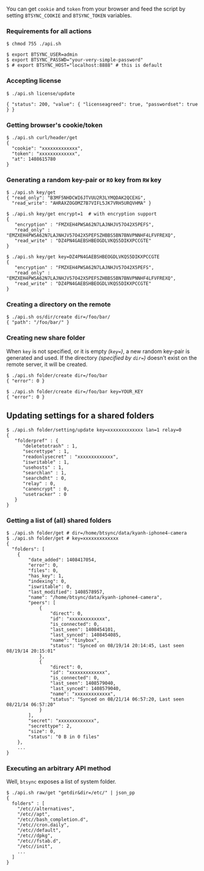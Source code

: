 You can get `cookie` and `token` from your browser and feed
the script by setting `BTSYNC_COOKIE` and `BTSYNC_TOKEN` variables.

### Requirements for all actions

    $ chmod 755 ./api.sh

    $ export BTSYNC_USER=admin
    $ export BTSYNC_PASSWD="your-very-simple-password"
    $ # export BTSYNC_HOST="localhost:8888" # this is default

### Accepting license

    $ ./api.sh license/update

    { "status": 200, "value": { "licenseagreed": true, "passwordset": true } }

### Getting browser's cookie/token

    $ ./api.sh curl/header/get
    {
      "cookie": "xxxxxxxxxxxxx",
      "token": "xxxxxxxxxxxxx",
      "at": 1408615780
    }

### Generating a random key-pair or `RO` key from `RW` key

    $ ./api.sh key/get
    { "read_only": "B3MF5NHDCWI6JTVUU2R3LYMQDAK2QCEXG",
      "read_write": "AHRAXZOGOMZ7B7VIFL5JK7VRH5URQVHMA" }

    $ ./api.sh key/get encrypt=1  # with encryption support
    {
       "encryption" : "FMZXEH4PWSA62N7LAJNHJV57O42X5PEFS",
       "read_only" : "EMZXEH4PWSA62N7LAJNHJV57O42X5PEFSZHBBS5BN7BNVPNNHF4LFVFREXQ",
       "read_write" : "DZ4PN4GAEBSHBEOGDLVKQS5DIKXPCCGTE"
    }

    $ ./api.sh key/get key=DZ4PN4GAEBSHBEOGDLVKQS5DIKXPCCGTE
    {
       "encryption" : "FMZXEH4PWSA62N7LAJNHJV57O42X5PEFS",
       "read_only" : "EMZXEH4PWSA62N7LAJNHJV57O42X5PEFSZHBBS5BN7BNVPNNHF4LFVFREXQ",
       "read_write" : "DZ4PN4GAEBSHBEOGDLVKQS5DIKXPCCGTE"
    }

### Creating a directory on the remote

    $ ./api.sh os/dir/create dir=/foo/bar/
    { "path": "/foo/bar/" }


### Creating new share folder

  When `key` is not specified, or it is empty _(`key=`)_,
  a new random key-pair is generated and used. If the directory
  _(specified by `dir=`)_ doesn't exist on the remote server,
  it will be created.

    $ ./api.sh folder/create dir=/foo/bar
    { "error": 0 }

    $ ./api.sh folder/create dir=/foo/bar key=YOUR_KEY
    { "error": 0 }

## Updating settings for a shared folders

    $ ./api.sh folder/setting/update key=xxxxxxxxxxxxx lan=1 relay=0
    {
       "folderpref" : {
          "deletetotrash" : 1,
          "secrettype" : 1,
          "readonlysecret" : "xxxxxxxxxxxxx",
          "iswritable" : 1,
          "usehosts" : 1,
          "searchlan" : 1,
          "searchdht" : 0,
          "relay" : 0,
          "canencrypt" : 0,
          "usetracker" : 0
       }
    }


### Getting a list of (all) shared folders

    $ ./api.sh folder/get # dir=/home/btsync/data/kyanh-iphone4-camera
    $ ./api.sh folder/get # key=xxxxxxxxxxxxx
    {
      "folders": [
        {
            "date_added": 1408417054,
            "error": 0,
            "files": 0,
            "has_key": 1,
            "indexing": 0,
            "iswritable": 0,
            "last_modified": 1408578957,
            "name": "/home/btsync/data/kyanh-iphone4-camera",
            "peers": [
                {
                    "direct": 0,
                    "id": "xxxxxxxxxxxxx",
                    "is_connected": 0,
                    "last_seen": 1408454101,
                    "last_synced": 1408454085,
                    "name": "tinybox",
                    "status": "Synced on 08/19/14 20:14:45, Last seen 08/19/14 20:15:01"
                },
                {
                    "direct": 0,
                    "id": "xxxxxxxxxxxxx",
                    "is_connected": 0,
                    "last_seen": 1408579040,
                    "last_synced": 1408579040,
                    "name": "xxxxxxxxxxxxx",
                    "status": "Synced on 08/21/14 06:57:20, Last seen 08/21/14 06:57:20"
                }
            ],
            "secret": "xxxxxxxxxxxxx",
            "secrettype": 2,
            "size": 0,
            "status": "0 B in 0 files"
        },
        ...
    }

### Executing an arbitrary API method

Well, `btsync` exposes a list of system folder.

    $ ./api.sh raw/get "getdir&dir=/etc/" | json_pp
    {
      folders" : [
        "/etc//alternatives",
        "/etc//apt",
        "/etc//bash_completion.d",
        "/etc//cron.daily",
        "/etc//default",
        "/etc//dpkg",
        "/etc//fstab.d",
        "/etc//init",
        ...
      ]
    }
